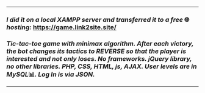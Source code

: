 ***
### _I did it on a local XAMPP server and transferred it to a free_ 🌐 _hosting:_ https://game.link2site.site/
### _Tic-tac-toe game with minimax algorithm. After each victory, the bot changes its tactics to REVERSE so that the player is interested and not only loses. No frameworks. jQuery library, no other libraries. PHP, CSS, HTML, js, AJAX. User levels are in MySQL_📊_. Log In is via JSON._
***
